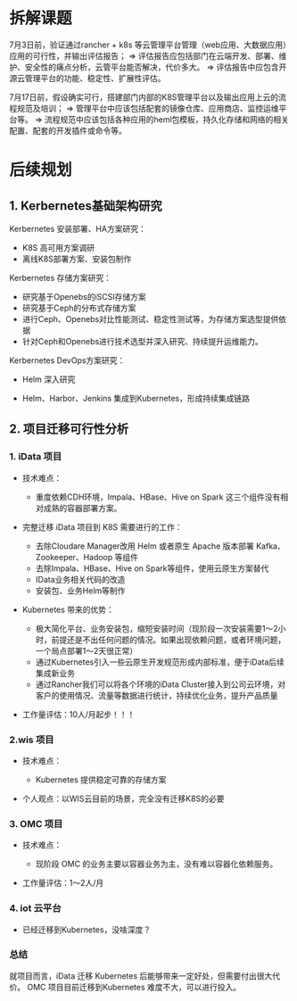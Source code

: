 # 拆解课题
7月3日前，验证通过rancher + k8s 等云管理平台管理（web应用、大数据应用）应用的可行性，并输出评估报告；
        => 评估报告应包括部门在云端开发、部署、维护、安全性的痛点分析，云管平台能否解决，代价多大。
        => 评估报告中应包含开源云管理平台的功能、稳定性、扩展性评估。

7月17日前，假设确实可行，搭建部门内部的K8S管理平台以及输出应用上云的流程规范及培训；
        => 管理平台中应该包括配套的镜像仓库、应用商店、监控运维平台等。
        => 流程规范中应该包括各种应用的heml包模板，持久化存储和网络的相关配置、配套的开发插件或命令等。



# 后续规划

## 1. Kerbernetes基础架构研究

Kerbernetes 安装部署、HA方案研究：

- K8S 高可用方案调研
- 离线K8S部署方案、安装包制作
        

Kerbernetes 存储方案研究：

- 研究基于Openebs的iSCSI存储方案
- 研究基于Ceph的分布式存储方案
- 进行Ceph、Openebs对比性能测试、稳定性测试等，为存储方案选型提供依据
- 针对Ceph和Openebs进行技术选型并深入研究、持续提升运维能力。
             

Kerbernetes DevOps方案研究：

- Helm 深入研究

- Helm、Harbor、Jenkins 集成到Kubernetes，形成持续集成链路

  

## 2. 项目迁移可行性分析

### 1. iData 项目

- 技术难点：
	- 重度依赖CDH环境，Impala、HBase、Hive on Spark 这三个组件没有相对成熟的容器部署方案。

- 完整迁移 iData 项目到 K8S 需要进行的工作：
	- 去除Cloudare Manager改用 Helm 或者原生 Apache 版本部署 Kafka、Zookeeper、Hadoop 等组件
	- 去除Impala、HBase、Hive on Spark等组件，使用云原生方案替代
	- IData业务相关代码的改造
	- 安装包、业务Helm等制作
  
- Kubernetes 带来的优势：
	- 极大简化平台、业务安装包，缩短安装时间（现阶段一次安装需要1～2小时，前提还是不出任何问题的情况。如果出现依赖问题，或者环境问题，一个局点部署1～2天很正常）
	- 通过Kubernetes引入一些云原生开发规范形成内部标准，便于iData后续集成新业务
	- 通过Rancher我们可以将各个环境的iData Cluster接入到公司云环境，对客户的使用情况、流量等数据进行统计，持续优化业务，提升产品质量
  
- 工作量评估：10人/月起步！！！

### 2.wis 项目

- 技术难点：
	- Kubernetes 提供稳定可靠的存储方案

- 个人观点：以WIS云目前的场景，完全没有迁移K8S的必要

### 3. OMC 项目

- 技术难点：
	- 现阶段 OMC 的业务主要以容器业务为主，没有难以容器化依赖服务。

- 工作量评估：1～2人/月

### 4. iot 云平台

- 已经迁移到Kubernetes，没啥深度？

### 总结

就项目而言，iData 迁移 Kubernetes 后能够带来一定好处，但需要付出很大代价。
OMC 项目目前迁移到Kubernetes 难度不大，可以进行投入。